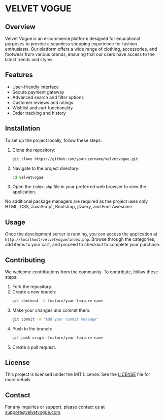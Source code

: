 # VELVET VOGUE 


## Overview

Velvet Vogue is an e-commerce platform designed for educational purposes to provide a seamless shopping experience for fashion enthusiasts. Our platform offers a wide range of clothing, accessories, and footwear from various brands, ensuring that our users have access to the latest trends and styles.

## Features

- User-friendly interface
- Secure payment gateway
- Advanced search and filter options
- Customer reviews and ratings
- Wishlist and cart functionality
- Order tracking and history

## Installation
To set up the project locally, follow these steps:

1. Clone the repository:
    ```bash
    git clone https://github.com/yourusername/velvetvogue.git
    ```
2. Navigate to the project directory:
    ```bash
    cd velvetvogue
    ```
3. Open the `index.php` file in your preferred web browser to view the application.

No additional package managers are required as the project uses only HTML, CSS, JavaScript, Bootstrap, jQuery, and Font Awesome.

## Usage

Once the development server is running, you can access the application at `http://localhost/velvetvogue/index.php`. Browse through the categories, add items to your cart, and proceed to checkout to complete your purchase.

## Contributing

We welcome contributions from the community. To contribute, follow these steps:

1. Fork the repository.
2. Create a new branch:
    ```bash
    git checkout -b feature/your-feature-name
    ```
3. Make your changes and commit them:
    ```bash
    git commit -m "Add your commit message"
    ```
4. Push to the branch:
    ```bash
    git push origin feature/your-feature-name
    ```
5. Create a pull request.

## License

This project is licensed under the MIT License. See the [LICENSE](https://github.com/kalharatennakoon/velvetvogue/blob/main/LICENSE.md) file for more details.

## Contact

For any inquiries or support, please contact us at support@velvetvogue.com.